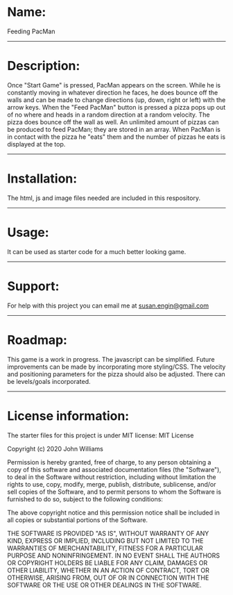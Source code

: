 # Name: 
Feeding PacMan

***

# Description: 
Once "Start Game" is pressed, PacMan appears on the screen. While he is constantly moving in whatever direction he faces, he does bounce off the walls and can be made to change directions (up, down, right or left) with the arrow keys. When the "Feed PacMan" button is pressed a pizza pops up out of no where and heads in a random direction at a random velocity. The pizza does bounce off the wall as well. An unlimited amount of pizzas can be produced to feed PacMan; they are stored in an array. When PacMan is in contact with the pizza he "eats" them and the number of pizzas he eats is displayed at the top.  

***

# Installation: 
The html, js and image files needed are included in this respository. 

***

# Usage: 
It can be used as starter code for a much better looking game.

***

# Support: 
For help with this project you can email me at susan.engin@gmail.com

***

# Roadmap: 
This game is a work in progress. The javascript can be simplified. Future improvements can be made by incorporating more styling/CSS. The velocity and positioning parameters for the pizza should also be adjusted. There can be levels/goals incorporated.

***

# License information: 
The starter files for this project is under MIT license:
MIT License

Copyright (c) 2020 John Williams

Permission is hereby granted, free of charge, to any person obtaining a copy
of this software and associated documentation files (the "Software"), to deal
in the Software without restriction, including without limitation the rights
to use, copy, modify, merge, publish, distribute, sublicense, and/or sell
copies of the Software, and to permit persons to whom the Software is
furnished to do so, subject to the following conditions:

The above copyright notice and this permission notice shall be included in all
copies or substantial portions of the Software.

THE SOFTWARE IS PROVIDED "AS IS", WITHOUT WARRANTY OF ANY KIND, EXPRESS OR
IMPLIED, INCLUDING BUT NOT LIMITED TO THE WARRANTIES OF MERCHANTABILITY,
FITNESS FOR A PARTICULAR PURPOSE AND NONINFRINGEMENT. IN NO EVENT SHALL THE
AUTHORS OR COPYRIGHT HOLDERS BE LIABLE FOR ANY CLAIM, DAMAGES OR OTHER
LIABILITY, WHETHER IN AN ACTION OF CONTRACT, TORT OR OTHERWISE, ARISING FROM,
OUT OF OR IN CONNECTION WITH THE SOFTWARE OR THE USE OR OTHER DEALINGS IN THE
SOFTWARE.

